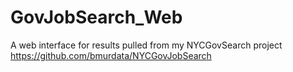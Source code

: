 # GovJobSearch_Web
A web interface for results pulled from my NYCGovSearch project https://github.com/bmurdata/NYCGovJobSearch
